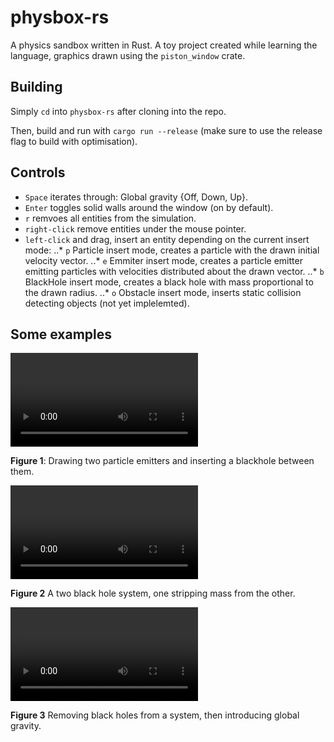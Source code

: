
# physbox-rs
A physics sandbox written in Rust.
A toy project created while learning the language, graphics drawn using the `piston_window` crate.

## Building
Simply `cd` into `physbox-rs` after cloning into the repo.

Then, build and run with `cargo run --release` (make sure to use the release flag to build with optimisation).

## Controls
* `Space` iterates through: Global gravity {Off, Down, Up}.
* `Enter` toggles solid walls around the window (on by default).
* `r` remvoes all entities from the simulation.
* `right-click` remove entities under the mouse pointer.
* `left-click` and drag, insert an entity depending on the current insert mode:
..* `p` Particle insert mode, creates a particle with the drawn initial velocity vector.
..* `e` Emmiter insert mode, creates a particle emitter emitting particles with velocities distributed about the drawn vector.
..* `b` BlackHole insert mode, creates a black hole with mass proportional to the drawn radius.
..* `o` Obstacle insert mode, inserts static collision detecting objects (not yet implelemted).

## Some examples
![Figure 1](https://user-images.githubusercontent.com/74791897/111236386-a448ad80-85ea-11eb-8eb9-722e7bf8a8a5.mp4)

**Figure 1**: Drawing two particle emitters and inserting a blackhole between them.

![Figure 2](https://user-images.githubusercontent.com/74791897/111236521-f2f64780-85ea-11eb-8eea-c84d1b05a622.mp4)

**Figure 2** A two black hole system, one stripping mass from the other.

![Figure 3](https://user-images.githubusercontent.com/74791897/111236554-086b7180-85eb-11eb-994d-23b3ebbe9851.mp4)

**Figure 3** Removing black holes from a system, then introducing global gravity.



